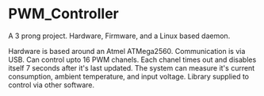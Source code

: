 PWM_Controller
==============

A 3 prong project.
Hardware, Firmware, and a Linux based daemon.

Hardware is based around an Atmel ATMega2560.
Communication is via USB.
Can control upto 16 PWM chanels. Each chanel times out  and disables
itself 7 seconds after it's last updated.
The system can measure it's current consumption, ambient temperature, and input voltage.
Library supplied to control via other software.


